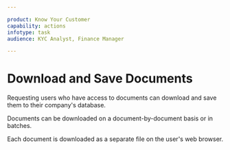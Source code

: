 ```yaml
---

product: Know Your Customer
capability: actions
infotype: task
audience: KYC Analyst, Finance Manager

---
```


# Download and Save Documents

Requesting users who have access to documents can download and save them to their company&#39;s database.

Documents can be downloaded on a document-by-document basis or in batches.

Each document is downloaded as a separate file on the user&#39;s web browser.